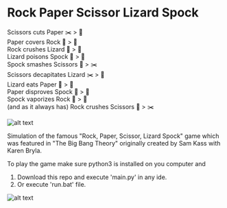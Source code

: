 # Rock Paper Scissor Lizard Spock

Scissors cuts Paper ✂️ > 📄<br>
Paper covers Rock 📄 > 🗿<br>
Rock crushes Lizard 🗿 > 🦎<br>
Lizard poisons Spock 🦎 > 🖖 <br>
Spock smashes Scissors 🖖 > ✂️ <br>
Scissors decapitates Lizard ✂️ > 🦎 <br>
Lizard eats Paper 🦎 > 📄<br>
Paper disproves Spock 📄 > 🖖 <br>
Spock vaporizes Rock 🖖 > 🗿<br>
(and as it always has) Rock crushes Scissors 🗿 > ✂️<br>

![alt text](https://static.wikia.nocookie.net/bigbangtheory/images/7/7d/RPSLS.png/revision/latest/scale-to-width-down/180?cb=20120822205915)

Simulation of the famous "Rock, Paper, Scissor, Lizard Spock" game which was featured in "The Big Bang Theory" originally created by Sam Kass with Karen Bryla.

To play the game make sure python3 is installed on you computer and
1. Download this repo and execute 'main.py' in any ide.
2. Or execute 'run.bat' file.

![alt text](https://github.com/yash312312/RockPaperScissorLizardSpock/blob/main/RPSLS.jpg?raw=true)
